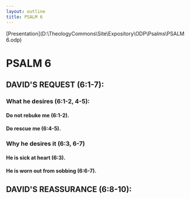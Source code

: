 ```yaml
---
layout: outline
title: PSALM 6
---
```

[Presentation](D:\TheologyCommons\Site\Expository\ODP\Psalms\PSALM 6.odp)
# PSALM 6 
## DAVID\'S REQUEST (6:1-7): 
###  What he desires (6:1-2, 4-5): 
####  Do not rebuke me (6:1-2). 
####  Do rescue me (6:4-5). 
###  Why he desires it (6:3, 6-7) 
####  He is sick at heart (6:3). 
####  He is worn out from sobbing (6:6-7). 
## DAVID\'S REASSURANCE (6:8-10): 

